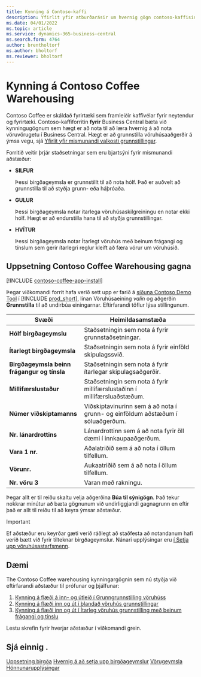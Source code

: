 ```yaml
---
title: Kynning á Contoso-kaffi
description: Yfirlit yfir atburðarásir um hvernig gögn contoso-kaffisins geta hjálpað þér að læra hvernig á að nota vörubúnaðinn í Business Central.
ms.date: 04/01/2022
ms.topic: article
ms.service: dynamics-365-business-central
ms.search.form: 4764
author: brentholtorf
ms.author: bholtorf
ms.reviewer: bholtorf
---
```


# <a name="introduction-to-contoso-coffee-warehousing"></a>Kynning á Contoso Coffee Warehousing

Contoso Coffee er skáldað fyrirtæki sem framleiðir kaffivélar fyrir neytendur og fyrirtæki. Contoso-kaffiforritin **fyrir** Business Central bæta við kynningugögnum sem hægt er að nota til að læra hvernig á að nota vöruvörugetu í Business Central. Hægt er að grunnstilla vöruhúsaaðgerðir á ýmsa vegu, sjá [Yfirlit yfir mismunandi valkosti grunnstillingar](../../design-details-warehouse-management.md#overview-of-different-configuration-options).

Forritið veitir þrjár staðsetningar sem eru bjartsýni fyrir mismunandi aðstæður:

- **SILFUR**  

  Þessi birgðageymsla er grunnstillt til að nota hólf. Það er auðvelt að grunnstilla til að styðja grunn- eða háþróaða. 

- **GULUR**  

  Þessi birgðageymsla notar ítarlega vöruhúsaskilgreiningu en notar ekki hólf. Hægt er að endurstilla hana til að styðja grunnstillingar.

- **HVÍTUR**  

  Þessi birgðageymsla notar Ítarlegt vöruhús með beinum frágangi og tínslum sem gerir ítarlegri reglur kleift að færa vörur um vöruhúsið.

## <a name="set-up-contoso-coffee-warehousing-data"></a>Uppsetning Contoso Coffee Warehousing gagna

[!INCLUDE [contoso-coffee-app-install](../../includes/contoso-coffee-app-install.md)]

Þegar viðkomandi forrit hafa verið sett upp er farið á [síðuna Contoso Demo Tool](https://businesscentral.dynamics.com/?page=5194) í [!INCLUDE [prod_short](../../includes/prod_short.md)], línan Vöruhúsaeining *valin* og aðgerðin **Grunnstilla** til að undirbúa einingarnar. Eftirfarandi töflur lýsa stillingunum.  

|Svæði  |Heimildasamstæða  |
|---------|---------|
|**Hólf birgðageymslu**  |Staðsetningin sem nota á fyrir grunnstaðsetningar.|
|**Ítarlegt birgðageymsla**  |Staðsetningin sem nota á fyrir einföld skipulagssvið.|
|**Birgðageymsla beinn frágangur og tínsla**  |Staðsetningin sem nota á fyrir ítarlegar skipulagsaðgerðir.|
|**Millifærslustaður**  |Staðsetningin sem nota á fyrir millifærslustaðinn í millifærsluaðstæðum.|
|**Númer viðskiptamanns**  |Viðskiptavinurinn sem á að nota í grunn- og einföldum aðstæðum í söluaðgerðum.|
|**Nr. lánardrottins**  |Lánardrottinn sem á að nota fyrir öll dæmi í innkaupaaðgerðum.|
|**Vara 1 nr.**  |Aðalatriðið sem á að nota í öllum tilfellum.|
|**Vörunr.**  |Aukaatriðið sem á að nota í öllum tilfellum.|
|**Nr. vöru 3**  |Varan með rakningu.|

Þegar allt er til reiðu skaltu velja aðgerðina **Búa til sýnigögn**. Það tekur nokkrar mínútur að bæta gögnunum við undirliggjandi gagnagrunn en eftir það er allt til reiðu til að keyra ýmsar aðstæður.  

> [!IMPORTANT]
> Ef aðstæður eru keyrðar gæti verið ráðlegt að staðfesta að notandanum hafi verið bætt við fyrir tilteknar birgðageymslur. Nánari upplýsingar eru [í Setja upp vöruhúsastarfsmenn](../../warehouse-how-to-set-up-warehouse-employees.md).

## <a name="scenarios"></a>Dæmi

The Contoso Coffee warehousing kynningargögnin sem nú styðja við eftirfarandi aðstæður til prófunar og þjálfunar:

1.  [Kynning á flæði á inn- og útleið í Grunngrunnstilling vöruhúss](warehouse-basic-flow-putaway-pick.md)
2.  [Kynning á flæði inn og út í blandað vöruhús grunnstillingar](warehouse-mixed-flow-receive-pick-ship.md)
3.  [Kynning á flæði inn og út í Ítarleg vöruhús grunnstilling með beinum frágangi og tínslu](warehouse-directed-flow.md)

Lestu skrefin fyrir hverjar aðstæður í viðkomandi grein.  

## <a name="see-also"></a>Sjá einnig .

[Uppsetning birgða](../../inventory-setup-inventory.md) 
[Hvernig á að setja upp birgðageymslur](../../inventory-how-setup-locations.md) 
[Vörugeymsla](../../warehouse-manage-warehouse.md) 
[Hönnunarupplýsingar](../../design-details-warehouse-overview.md) 
